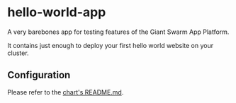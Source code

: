 # hello-world-app

A very barebones app for testing features of the Giant Swarm App Platform.

It contains just enough to deploy your first hello world website on your cluster.

## Configuration

Please refer to the [chart's README.md](https://github.com/giantswarm/hello-world-app/blob/master/helm/hello-world-app/README.md).

